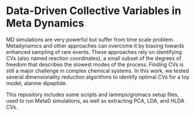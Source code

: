 # Data-Driven Collective Variables in Meta Dynamics

MD simulations are very powerful but suffer from time scale problem. Metadynamics and other approaches can overcome it by biasing towards enhanced sampling of rare events.
These approaches rely on identifying CVs (also named reaction coordinates), a small subset of the degrees of freedom that describes the slowest modes of the process.
Finding CVs is still a major challenge in complex chemical systems. In this work, we tested several dimensionality reduction algorithms to identify optimal CVs for a toy model, alanine dipeptide.

This repository includes some scripts and lammps/gromacs setup files, used to run MetaD simulations, as well as extracting PCA, LDA, and HLDA CVs.
